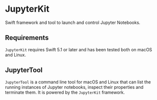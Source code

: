 #  JupyterKit

Swift framework and tool to launch and control Jupyter Notebooks.

## Requirements

`JupyterKit` requires Swift 5.1 or later and has been tested both on macOS and Linux.

## JupyterTool

`JupyterTool` is a command line tool for macOS and Linux that can list the running instances of Jupyter notebooks, inspect their properties and terminate them. It is powered by the `JupyterKit` framework.
